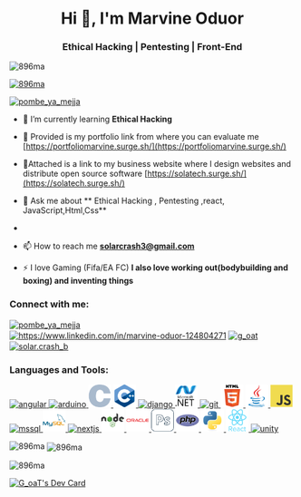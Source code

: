 <h1 align="center">Hi 👋, I'm Marvine Oduor</h1>
<h3 align="center">Ethical  Hacking | Pentesting | Front-End</h3>
              
<p align="left"> <img src="https://komarev.com/ghpvc/?username=896ma&label=Profile%20views&color=0e75b6&style=flat" alt="896ma" /> </p>     
     
<p align="left"> <a href="https://https://github-profile-trophy.vercel.app/?username=ryo-ma&theme=gruvbox"><img src="https://github-profile-trophy.vercel.app/?username=896ma" alt="896ma" /></a> </p> 

<p align="left"> <a href="https://twitter.com/pombe_ya_mejja" target="blank"><img src="https://img.shields.io/twitter/follow/pombe_ya_mejja?logo=twitter&style=for-the-badge" alt="pombe_ya_mejja" /></a> </p>
     
- 🌱 I’m currently learning **Ethical Hacking**    
   
- 📄 Provided is my portfolio link from where you can evaluate me [https://portfoliomarvine.surge.sh/](https://portfoliomarvine.surge.sh/)

- 📝Attached is a link to my business website where I design websites and distribute open source software [https://solatech.surge.sh/](https://solatech.surge.sh/)

- 💬 Ask me about  **  Ethical Hacking , Pentesting ,react, JavaScript,Html,Css**  
-  
- 📫 How to reach me **solarcrash3@gmail.com**

- ⚡ I love Gaming (Fifa/EA FC) **I also love  working out(bodybuilding  and boxing) and inventing things**

<h3 align="left">Connect with me:</h3>    
<p align="left">
<a href="https://twitter.com/pombe_ya_mejja" target="blank"><img align="center" src="https://raw.githubusercontent.com/rahuldkjain/github-profile-readme-generator/master/src/images/icons/Social/twitter.svg" alt="pombe_ya_mejja" height="30" width="40" /></a>
<a href="https://linkedin.com/in/https://www.linkedin.com/in/marvine-oduor-124804271" target="blank"><img align="center" src="https://raw.githubusercontent.com/rahuldkjain/github-profile-readme-generator/master/src/images/icons/Social/linked-in-alt.svg" alt="https://www.linkedin.com/in/marvine-oduor-124804271" height="30" width="40" /></a>
<a href="https://stackoverflow.com/users/g_oat" target="blank"><img align="center" src="https://raw.githubusercontent.com/rahuldkjain/github-profile-readme-generator/master/src/images/icons/Social/stack-overflow.svg" alt="g_oat" height="30" width="40" /></a>
<a href="https://instagram.com/solar.crash_b" target="blank"><img align="center" src="https://raw.githubusercontent.com/rahuldkjain/github-profile-readme-generator/master/src/images/icons/Social/instagram.svg" alt="solar.crash_b" height="30" width="40" /></a>
</p>

<h3 align="left">Languages and Tools:</h3>
<p align="left"> <a href="https://angular.io" target="_blank" rel="noreferrer"> <img src="https://angular.io/assets/images/logos/angular/angular.svg" alt="angular" width="40" height="40"/> </a> <a href="https://www.arduino.cc/" target="_blank" rel="noreferrer"> <img src="https://cdn.worldvectorlogo.com/logos/arduino-1.svg" alt="arduino" width="40" height="40"/> </a> <a href="https://www.cprogramming.com/" target="_blank" rel="noreferrer"> <img src="https://raw.githubusercontent.com/devicons/devicon/master/icons/c/c-original.svg" alt="c" width="40" height="40"/> </a> <a href="https://www.w3schools.com/cpp/" target="_blank" rel="noreferrer"> <img src="https://raw.githubusercontent.com/devicons/devicon/master/icons/cplusplus/cplusplus-original.svg" alt="cplusplus" width="40" height="40"/> </a> <a href="https://www.djangoproject.com/" target="_blank" rel="noreferrer"> <img src="https://cdn.worldvectorlogo.com/logos/django.svg" alt="django" width="40" height="40"/> </a> <a href="https://dotnet.microsoft.com/" target="_blank" rel="noreferrer"> <img src="https://raw.githubusercontent.com/devicons/devicon/master/icons/dot-net/dot-net-original-wordmark.svg" alt="dotnet" width="40" height="40"/> </a> <a href="https://git-scm.com/" target="_blank" rel="noreferrer"> <img src="https://www.vectorlogo.zone/logos/git-scm/git-scm-icon.svg" alt="git" width="40" height="40"/> </a> <a href="https://www.w3.org/html/" target="_blank" rel="noreferrer"> <img src="https://raw.githubusercontent.com/devicons/devicon/master/icons/html5/html5-original-wordmark.svg" alt="html5" width="40" height="40"/> </a> <a href="https://www.java.com" target="_blank" rel="noreferrer"> <img src="https://raw.githubusercontent.com/devicons/devicon/master/icons/java/java-original.svg" alt="java" width="40" height="40"/> </a> <a href="https://developer.mozilla.org/en-US/docs/Web/JavaScript" target="_blank" rel="noreferrer"> <img src="https://raw.githubusercontent.com/devicons/devicon/master/icons/javascript/javascript-original.svg" alt="javascript" width="40" height="40"/> </a> <a href="https://www.microsoft.com/en-us/sql-server" target="_blank" rel="noreferrer"> <img src="https://www.svgrepo.com/show/303229/microsoft-sql-server-logo.svg" alt="mssql" width="40" height="40"/> </a> <a href="https://www.mysql.com/" target="_blank" rel="noreferrer"> <img src="https://raw.githubusercontent.com/devicons/devicon/master/icons/mysql/mysql-original-wordmark.svg" alt="mysql" width="40" height="40"/> </a> <a href="https://nextjs.org/" target="_blank" rel="noreferrer"> <img src="https://cdn.worldvectorlogo.com/logos/nextjs-2.svg" alt="nextjs" width="40" height="40"/> </a> <a href="https://nodejs.org" target="_blank" rel="noreferrer"> <img src="https://raw.githubusercontent.com/devicons/devicon/master/icons/nodejs/nodejs-original-wordmark.svg" alt="nodejs" width="40" height="40"/> </a> <a href="https://www.oracle.com/" target="_blank" rel="noreferrer"> <img src="https://raw.githubusercontent.com/devicons/devicon/master/icons/oracle/oracle-original.svg" alt="oracle" width="40" height="40"/> </a> <a href="https://www.photoshop.com/en" target="_blank" rel="noreferrer"> <img src="https://raw.githubusercontent.com/devicons/devicon/master/icons/photoshop/photoshop-line.svg" alt="photoshop" width="40" height="40"/> </a> <a href="https://www.php.net" target="_blank" rel="noreferrer"> <img src="https://raw.githubusercontent.com/devicons/devicon/master/icons/php/php-original.svg" alt="php" width="40" height="40"/> </a> <a href="https://www.python.org" target="_blank" rel="noreferrer"> <img src="https://raw.githubusercontent.com/devicons/devicon/master/icons/python/python-original.svg" alt="python" width="40" height="40"/> </a> <a href="https://reactjs.org/" target="_blank" rel="noreferrer"> <img src="https://raw.githubusercontent.com/devicons/devicon/master/icons/react/react-original-wordmark.svg" alt="react" width="40" height="40"/> </a> <a href="https://unity.com/" target="_blank" rel="noreferrer"> <img src="https://www.vectorlogo.zone/logos/unity3d/unity3d-icon.svg" alt="unity" width="40" height="40"/> </a> </p>

<p><img align="left" src="https://github-readme-stats.vercel.app/api/top-langs?username=896ma&show_icons=true&locale=en&layout=compact" alt="896ma" /></p>

<p>&nbsp;<img align="center" src="https://github-readme-stats.vercel.app/api?username=896ma&show_icons=true&locale=en" alt="896ma" /></p>

<p><img align="center" src="https://github-readme-streak-stats.herokuapp.com/?user=896ma&" alt="896ma" /></p>
<a href="https://app.daily.dev/G_oaT"><img src="https://api.daily.dev/devcards/21a791694cac44078b3c2a585c10aabe.png?r=kgk" width="400" alt="G_oaT's Dev Card"/></a>
